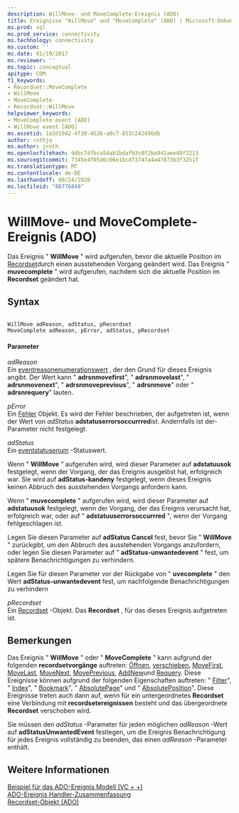 ```yaml
---
description: WillMove- und MoveComplete-Ereignis (ADO)
title: Ereignisse "WillMove" und "MoveComplete" (ADO) | Microsoft-Dokumentation
ms.prod: sql
ms.prod_service: connectivity
ms.technology: connectivity
ms.custom: ''
ms.date: 01/19/2017
ms.reviewer: ''
ms.topic: conceptual
apitype: COM
f1_keywords:
- Recordset::MoveComplete
- WillMove
- MoveComplete
- Recordset::WillMove
helpviewer_keywords:
- MoveComplete event [ADO]
- WillMove event [ADO]
ms.assetid: 1a3d1042-4f30-4526-a0c7-853c242496db
author: rothja
ms.author: jroth
ms.openlocfilehash: 9dbc74fbca54ab1bdafb3c0f2ba941aee49f2213
ms.sourcegitcommit: 7345e4f05d6c06e1bcd73747a4a47873b3f3251f
ms.translationtype: MT
ms.contentlocale: de-DE
ms.lasthandoff: 08/24/2020
ms.locfileid: "88776849"
---
```

# <a name="willmove-and-movecomplete-events-ado"></a>WillMove- und MoveComplete-Ereignis (ADO)
Das Ereignis " **WillMove** " wird aufgerufen, bevor die aktuelle Position im [Recordset](./recordset-object-ado.md)durch einen ausstehenden Vorgang geändert wird. Das Ereignis " **muvecomplete** " wird aufgerufen, nachdem sich die aktuelle Position im **Recordset** geändert hat.  
  
## <a name="syntax"></a>Syntax  
  
```  
  
WillMove adReason, adStatus, pRecordset  
MoveComplete adReason, pError, adStatus, pRecordset  
```  
  
#### <a name="parameters"></a>Parameter  
 *adReason*  
 Ein [eventreasonenumerationswert](./eventreasonenum.md) , der den Grund für dieses Ereignis angibt. Der Wert kann " **adrsnmovefirst**", " **adrsnmovelast**", " **adrsnmovenext**", " **adrsnmoveprevious**", " **adrsnmove**" oder " **adrsnrequery**" lauten.  
  
 *pError*  
 Ein [Fehler](./error-object.md) Objekt. Es wird der Fehler beschrieben, der aufgetreten ist, wenn der Wert von *adStatus* **adstatuserrorsoccurrred**ist. Andernfalls ist der-Parameter nicht festgelegt.  
  
 *adStatus*  
 Ein [eventstatusenum](./eventstatusenum.md) -Statuswert.  
  
 Wenn " **WillMove** " aufgerufen wird, wird dieser Parameter auf **adstatuusok** festgelegt, wenn der Vorgang, der das Ereignis ausgelöst hat, erfolgreich war. Sie wird auf **adStatus-kandeny** festgelegt, wenn dieses Ereignis keinen Abbruch des ausstehenden Vorgangs anfordern kann.  
  
 Wenn " **muvecomplete** " aufgerufen wird, wird dieser Parameter auf **adstatuusok** festgelegt, wenn der Vorgang, der das Ereignis verursacht hat, erfolgreich war, oder auf " **adstatuuserrorsoccurrred** ", wenn der Vorgang fehlgeschlagen ist.  
  
 Legen Sie diesen Parameter auf **adStatus Cancel** fest, bevor Sie " **WillMove** " zurückgibt, um den Abbruch des ausstehenden Vorgangs anzufordern, oder legen Sie diesen Parameter auf " **adStatus-unwantedevent** " fest, um spätere Benachrichtigungen zu verhindern.  
  
 Legen Sie für diesen Parameter vor der Rückgabe von " **uvecomplete** " den Wert **adStatus-unwantedevent** fest, um nachfolgende Benachrichtigungen zu verhindern  
  
 *pRecordset*  
 Ein [Recordset](./recordset-object-ado.md) -Objekt. Das **Recordset** , für das dieses Ereignis aufgetreten ist.  
  
## <a name="remarks"></a>Bemerkungen  
 Das Ereignis " **WillMove** " oder " **MoveComplete** " kann aufgrund der folgenden **recordsetvorgänge** auftreten: [Öffnen](./open-method-ado-recordset.md), [verschieben](./move-method-ado.md), [MoveFirst](./movefirst-movelast-movenext-and-moveprevious-methods-ado.md), [MoveLast](./movefirst-movelast-movenext-and-moveprevious-methods-ado.md), [MoveNext](./movefirst-movelast-movenext-and-moveprevious-methods-ado.md), [MovePrevious](./movefirst-movelast-movenext-and-moveprevious-methods-ado.md), [AddNew](./addnew-method-ado.md)und [Requery](./requery-method.md). Diese Ereignisse können aufgrund der folgenden Eigenschaften auftreten: " [Filter](./filter-property.md)", " [Index](./index-property.md)", " [Bookmark](./bookmark-property-ado.md)", " [AbsolutePage](./absolutepage-property-ado.md)" und " [AbsolutePosition](./absoluteposition-property-ado.md)". Diese Ereignisse treten auch dann auf, wenn für ein untergeordnetes **Recordset** eine Verbindung mit **recordsetereignissen** besteht und das übergeordnete **Recordset** verschoben wird.  
  
 Sie müssen den *adStatus* -Parameter für jeden möglichen *adReason* -Wert auf **adStatusUnwantedEvent** festlegen, um die Ereignis Benachrichtigung für jedes Ereignis vollständig zu beenden, das einen *adReason* -Parameter enthält.  
  
## <a name="see-also"></a>Weitere Informationen  
 [Beispiel für das ADO-Ereignis Modell (VC + +)](./ado-events-model-example-vc.md)   
 [ADO-Ereignis Handler-Zusammenfassung](../../guide/data/ado-event-handler-summary.md)   
 [Recordset-Objekt (ADO)](./recordset-object-ado.md)